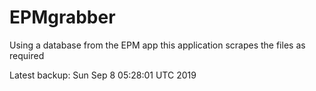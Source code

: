 # EPMgrabber
Using a database from the EPM app this application scrapes the files as required


Latest backup: Sun Sep 8 05:28:01 UTC 2019
